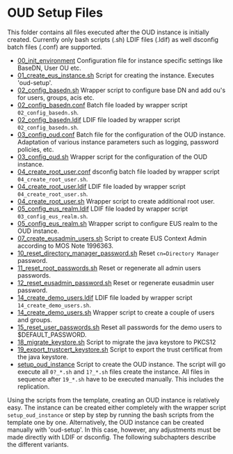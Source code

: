 # OUD Setup Files

This folder contains all files executed after the OUD instance is initially
created. Currently only bash scripts (.sh) LDIF files (.ldif) as well dsconfig
batch files (.conf) are supported.

- [00_init_environment](00_init_environment) Configuration file for instance
  specific settings like BaseDN, User OU etc.
- [01_create_eus_instance.sh](01_create_eus_instance.sh) Script for creating the
  instance. Executes 'oud-setup'.
- [02_config_basedn.sh](02_config_basedn.sh) Wrapper script to configure base DN
  and add ou's for users, groups, acis etc.
- [02_config_basedn.conf](02_config_basedn.conf) Batch file loaded by wrapper
  script `02_config_basedn.sh`.
- [02_config_basedn.ldif](02_config_basedn.ldif) LDIF file loaded by wrapper
  script `02_config_basedn.sh`.
- [03_config_oud.conf](03_config_oud.conf) Batch file for the configuration of
  the OUD instance. Adaptation of various instance parameters such as logging,
  password policies, etc.
- [03_config_oud.sh](03_config_oud.sh) Wrapper script for the configuration of
  the OUD instance.
- [04_create_root_user.conf](04_create_root_user.conf) dsconfig batch file
  loaded by wrapper script `04_create_root_user.sh`.
- [04_create_root_user.ldif](04_create_root_user.ldif) LDIF file loaded by
  wrapper script `04_create_root_user.sh`.
- [04_create_root_user.sh](04_create_root_user.sh) Wrapper script to create
  additional root user.
- [05_config_eus_realm.ldif](05_config_eus_realm.ldif) LDIF file loaded by
  wrapper script `03_config_eus_realm.sh`.
- [05_config_eus_realm.sh](05_config_eus_realm.sh) Wrapper script to configure
  EUS realm to the OUD instance.
- [07_create_eusadmin_users.sh](07_create_eusadmin_users.sh) Script to create
  EUS Context Admin according to MOS Note 1996363.
- [10_reset_directory_manager_password.sh](10_reset_directory_manager_password.sh)
  Reset `cn=Directory Manager` password.
- [11_reset_root_passwords.sh](11_reset_root_passwords.sh) Reset or regenerate
  all admin users passwords.
- [12_reset_eusadmin_password.sh](12_reset_eusadmin_password.sh) Reset or
  regenerate eusadmin user password.
- [14_create_demo_users.ldif](14_create_demo_users.ldif) LDIF file loaded by
  wrapper script `14_create_demo_users.sh`.
- [14_create_demo_users.sh](14_create_demo_users.sh) Wrapper script to create a
  couple of users and groups.
- [15_reset_user_passwords.sh](15_reset_user_passwords.sh) Reset all passwords
  for the demo users to $DEFAULT_PASSWORD.
- [18_migrate_keystore.sh](18_migrate_keystore.sh) Script to migrate the java
  keystore to PKCS12
- [19_export_trustcert_keystore.sh](19_export_trustcert_keystore.sh) Script to
  export the trust certificat from the java keystore.
- [setup_oud_instance](setup_oud_instance) Script to create the OUD instance.
  The script will go execute all `0?_*.sh` and `1?_*.sh` files create the
  instance. All files in sequence after `19_*.sh` have to be executed manually.
  This includes the replication.

Using the scripts from the template, creating an OUD instance is relatively
easy. The instance can be created either completely with the wrapper script
`setup_oud_instance` or step by step by running the bash scripts from the
template one by one. Alternatively, the OUD instance can be created manually
with 'oud-setup'. In this case, however, any adjustments must be made directly
with LDIF or dsconfig. The following subchapters describe the different variants.
